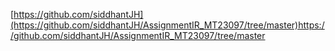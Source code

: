 [https://github.com/siddhantJH](https://github.com/siddhantJH/AssignmentIR_MT23097/tree/master)https://github.com/siddhantJH/AssignmentIR_MT23097/tree/master
